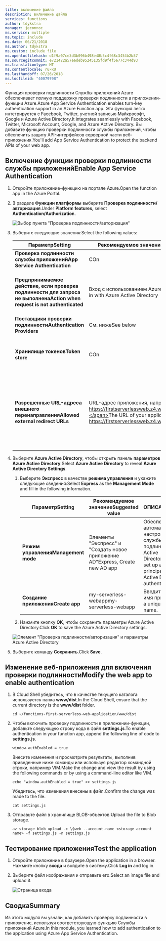 ```yaml
---
title: включение файла
description: включение файла
services: functions
author: tdykstra
manager: jeconnoc
ms.service: multiple
ms.topic: include
ms.date: 06/21/2018
ms.author: tdykstra
ms.custom: include file
ms.openlocfilehash: d1f9a07ce3d3b096b498e48b5c4f68c3454b2b37
ms.sourcegitcommit: e721422a57e6deb95245135fd9f4f5677c344d93
ms.translationtype: HT
ms.contentlocale: ru-RU
ms.lasthandoff: 07/26/2018
ms.locfileid: "40079708"
---
```

<span data-ttu-id="5c088-103">Функция проверки подлинности Службы приложений Azure обеспечивает полную поддержку проверки подлинности в приложении-функции Azure.</span><span class="sxs-lookup"><span data-stu-id="5c088-103">Azure App Service Authentication enables turn-key authentication support in an Azure Function app.</span></span> <span data-ttu-id="5c088-104">Эта функция легко интегрируется с Facebook, Twitter, учетной записью Майкрософт, Google и Azure Active Directory.</span><span class="sxs-lookup"><span data-stu-id="5c088-104">It integrates seamlessly with Facebook, Twitter, Microsoft Account, Google, and Azure Active Directory.</span></span> <span data-ttu-id="5c088-105">Вы добавите функцию проверки подлинности службы приложений, чтобы обеспечить защиту API-интерфейсов серверной части веб-приложения.</span><span class="sxs-lookup"><span data-stu-id="5c088-105">You'll add App Service Authentication to protect the backend APIs of your web app.</span></span>

## <a name="enable-app-service-authentication"></a><span data-ttu-id="5c088-106">Включение функции проверки подлинности службы приложений</span><span class="sxs-lookup"><span data-stu-id="5c088-106">Enable App Service Authentication</span></span>

1. <span data-ttu-id="5c088-107">Откройте приложение-функцию на портале Azure.</span><span class="sxs-lookup"><span data-stu-id="5c088-107">Open the function app in the Azure Portal.</span></span>

1. <span data-ttu-id="5c088-108">В разделе **Функции платформы** выберите **Проверка подлинности/авторизация**.</span><span class="sxs-lookup"><span data-stu-id="5c088-108">Under **Platform features**, select **Authentication/Authorization**.</span></span>

    ![Выбор пункта "Проверка подлинности/авторизация"](media/functions-first-serverless-web-app/6-authorization.jpg)

1. <span data-ttu-id="5c088-110">Выберите следующие значения:</span><span class="sxs-lookup"><span data-stu-id="5c088-110">Select the following values:</span></span>
    
    | <span data-ttu-id="5c088-111">Параметр</span><span class="sxs-lookup"><span data-stu-id="5c088-111">Setting</span></span>      |  <span data-ttu-id="5c088-112">Рекомендуемое значение</span><span class="sxs-lookup"><span data-stu-id="5c088-112">Suggested value</span></span>   | <span data-ttu-id="5c088-113">ОПИСАНИЕ</span><span class="sxs-lookup"><span data-stu-id="5c088-113">Description</span></span>                                        |
    | --- | --- | ---|
    | <span data-ttu-id="5c088-114">**Проверка подлинности службы приложений**</span><span class="sxs-lookup"><span data-stu-id="5c088-114">**App Service Authentication**</span></span> | <span data-ttu-id="5c088-115">С</span><span class="sxs-lookup"><span data-stu-id="5c088-115">On</span></span> | <span data-ttu-id="5c088-116">Включение проверки подлинности.</span><span class="sxs-lookup"><span data-stu-id="5c088-116">Enable authentication.</span></span> |
    | <span data-ttu-id="5c088-117">**Предпринимаемое действие, если проверка подлинности для запроса не выполнена**</span><span class="sxs-lookup"><span data-stu-id="5c088-117">**Action when request is not authenticated**</span></span> | <span data-ttu-id="5c088-118">Вход с использованием Azure Active Directory</span><span class="sxs-lookup"><span data-stu-id="5c088-118">Log in with Azure Active Directory</span></span> | <span data-ttu-id="5c088-119">Выберите настроенный метод проверки подлинности (см. ниже).</span><span class="sxs-lookup"><span data-stu-id="5c088-119">Select a configured authentication method (below).</span></span> |
    | <span data-ttu-id="5c088-120">**Поставщики проверки подлинности**</span><span class="sxs-lookup"><span data-stu-id="5c088-120">**Authentication Providers**</span></span> | <span data-ttu-id="5c088-121">См. ниже</span><span class="sxs-lookup"><span data-stu-id="5c088-121">See below</span></span> | <span data-ttu-id="5c088-122">См. ниже</span><span class="sxs-lookup"><span data-stu-id="5c088-122">See below</span></span> |
    | <span data-ttu-id="5c088-123">**Хранилище токенов**</span><span class="sxs-lookup"><span data-stu-id="5c088-123">**Token store**</span></span> | <span data-ttu-id="5c088-124">С</span><span class="sxs-lookup"><span data-stu-id="5c088-124">On</span></span> | <span data-ttu-id="5c088-125">Разрешение сохранять токены и управлять ими в службе приложений.</span><span class="sxs-lookup"><span data-stu-id="5c088-125">Allow App Service to store and manage tokens.</span></span> |
    | <span data-ttu-id="5c088-126">**Разрешенные URL-адреса внешнего перенаправления**</span><span class="sxs-lookup"><span data-stu-id="5c088-126">**Allowed external redirect URLs**</span></span> | <span data-ttu-id="5c088-127">URL-адрес приложения, например https://firstserverlessweb.z4.web.core.windows.net/.</span><span class="sxs-lookup"><span data-stu-id="5c088-127">The URL of your application, for example: https://firstserverlessweb.z4.web.core.windows.net/</span></span> | <span data-ttu-id="5c088-128">URL-адреса, по которым службе приложений разрешено перенаправить пользователя, если он прошел проверку подлинности.</span><span class="sxs-lookup"><span data-stu-id="5c088-128">URL(s) that App Service is allowed to redirect to after a user is authenticated.</span></span> |

1. <span data-ttu-id="5c088-129">Выберите **Azure Active Directory**, чтобы открыть панель **параметров Azure Active Directory**.</span><span class="sxs-lookup"><span data-stu-id="5c088-129">Select **Azure Active Directory** to reveal **Azure Active Directory Settings**.</span></span>

    1. <span data-ttu-id="5c088-130">Выберите **Экспресс** в качестве **режима управления** и укажите следующие сведения:</span><span class="sxs-lookup"><span data-stu-id="5c088-130">Select **Express** as the **Management Mode** and fill in the following information.</span></span>
    
        | <span data-ttu-id="5c088-131">Параметр</span><span class="sxs-lookup"><span data-stu-id="5c088-131">Setting</span></span>      |  <span data-ttu-id="5c088-132">Рекомендуемое значение</span><span class="sxs-lookup"><span data-stu-id="5c088-132">Suggested value</span></span>   | <span data-ttu-id="5c088-133">ОПИСАНИЕ</span><span class="sxs-lookup"><span data-stu-id="5c088-133">Description</span></span>                                        |
        | --- | --- | ---|
        | <span data-ttu-id="5c088-134">**Режим управления**</span><span class="sxs-lookup"><span data-stu-id="5c088-134">**Management mode**</span></span> | <span data-ttu-id="5c088-135">Элементы "Экспресс" и "Создать новое приложение AD"</span><span class="sxs-lookup"><span data-stu-id="5c088-135">Express, Create new AD app</span></span> | <span data-ttu-id="5c088-136">Обеспечивают автоматическую настройку субъекта-службы и проверки подлинности Azure Active Directory.</span><span class="sxs-lookup"><span data-stu-id="5c088-136">Automatically set up a service principal and Azure Active Directory authentication.</span></span> |
        | <span data-ttu-id="5c088-137">**Создание приложения**</span><span class="sxs-lookup"><span data-stu-id="5c088-137">**Create app**</span></span> | <span data-ttu-id="5c088-138">my-serverless-webapp</span><span class="sxs-lookup"><span data-stu-id="5c088-138">my-serverless-webapp</span></span> | <span data-ttu-id="5c088-139">Введите уникальное имя приложения.</span><span class="sxs-lookup"><span data-stu-id="5c088-139">Enter a unique application name.</span></span> |
    
    1. <span data-ttu-id="5c088-140">Нажмите кнопку **ОК**, чтобы сохранить параметры Azure Active Directory.</span><span class="sxs-lookup"><span data-stu-id="5c088-140">Click **OK** to save the Azure Active Directory settings.</span></span>

    ![Элемент "Проверка подлинности/авторизация" и параметры Azure Active Directory](media/functions-first-serverless-web-app/6-create-aad.png)

1. <span data-ttu-id="5c088-142">Выберите команду **Сохранить**.</span><span class="sxs-lookup"><span data-stu-id="5c088-142">Click **Save**.</span></span>


## <a name="modify-the-web-app-to-enable-authentication"></a><span data-ttu-id="5c088-143">Изменение веб-приложения для включения проверки подлинности</span><span class="sxs-lookup"><span data-stu-id="5c088-143">Modify the web app to enable authentication</span></span>

1. <span data-ttu-id="5c088-144">В Cloud Shell убедитесь, что в качестве текущего каталога используется папка **www/dist**.</span><span class="sxs-lookup"><span data-stu-id="5c088-144">In the Cloud Shell, ensure that the current directory is the **www/dist** folder.</span></span>

    ```azurecli
    cd ~/functions-first-serverless-web-application/www/dist
    ```

1. <span data-ttu-id="5c088-145">Чтобы включить проверку подлинности в приложении-функции, добавьте следующую строку кода в файл **settings.js**.</span><span class="sxs-lookup"><span data-stu-id="5c088-145">To enable authentication in your function app, append the following line of code to **settings.js**.</span></span>

    `window.authEnabled = true`

    <span data-ttu-id="5c088-146">Внесите изменения и просмотрите результаты, выполнив приведенные ниже команды или используя редактор командной строки, например VIM.</span><span class="sxs-lookup"><span data-stu-id="5c088-146">Make the change and view the result by using the following commands or by using a command-line editor like VIM.</span></span>

    ```azurecli
    echo "window.authEnabled = true" >> settings.js
    ```

    <span data-ttu-id="5c088-147">Убедитесь, что изменения внесены в файл.</span><span class="sxs-lookup"><span data-stu-id="5c088-147">Confirm the change was made to the file.</span></span>

    ```azurecli
    cat settings.js
    ```

1. <span data-ttu-id="5c088-148">Отправьте файл в хранилище BLOB-объектов.</span><span class="sxs-lookup"><span data-stu-id="5c088-148">Upload the file to Blob storage.</span></span>

    ```azurecli
    az storage blob upload -c \$web --account-name <storage account name> -f settings.js -n settings.js
    ```


## <a name="test-the-application"></a><span data-ttu-id="5c088-149">Тестирование приложения</span><span class="sxs-lookup"><span data-stu-id="5c088-149">Test the application</span></span>

1. <span data-ttu-id="5c088-150">Откройте приложение в браузере.</span><span class="sxs-lookup"><span data-stu-id="5c088-150">Open the application in a browser.</span></span> <span data-ttu-id="5c088-151">Нажмите кнопку **входа** и войдите в систему.</span><span class="sxs-lookup"><span data-stu-id="5c088-151">Click **Log in** and log in.</span></span>

1. <span data-ttu-id="5c088-152">Выберите файл изображения и отправьте его.</span><span class="sxs-lookup"><span data-stu-id="5c088-152">Select an image file and upload it.</span></span>

    ![Страница входа](media/functions-first-serverless-web-app/6-aad-auth.png)
    

## <a name="summary"></a><span data-ttu-id="5c088-154">Сводка</span><span class="sxs-lookup"><span data-stu-id="5c088-154">Summary</span></span>

<span data-ttu-id="5c088-155">Из этого модуля вы узнали, как добавить проверку подлинности в приложение, используя соответствующую функцию Службы приложений Azure.</span><span class="sxs-lookup"><span data-stu-id="5c088-155">In this module, you learned how to add authentication to the applcation using Azure App Service Authentication.</span></span>
